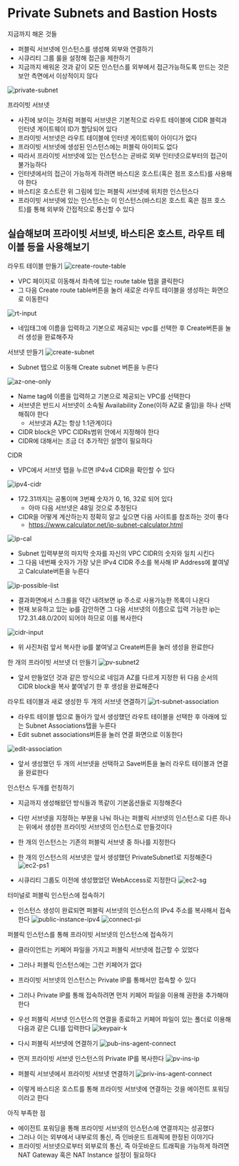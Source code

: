 # Private Subnets and Bastion Hosts

지금까지 해온 것들
* 퍼블릭 서브넷에 인스턴스를 생성해 외부와 연결하기
* 시큐리티 그룹 룰을 설정해 접근을 제한하기
* 지금까지 배워온 것과 같이 모든 인스턴스를 외부에서 접근가능하도록 만드는 것은 보안 측면에서 이상적이지 않다

![private-subnet](./img/subnet/pv-subnet-overview.png)

프라이빗 서브넷
* 사진에 보이는 것처럼 퍼블릭 서브넷은 기본적으로 라우트 테이블에 CIDR 블럭과 인터넷 게이트웨이 ID가 할당되어 있다
* 프라이빗 서브넷은 라우트 테이블에 인터넷 게이트웨이 아이디가 없다
* 프라이빗 서브넷에 생성된 인스턴스에는 퍼블릭 아이피도 없다
* 따라서 프라이빗 서브넷에 있는 인스턴스는 곧바로 외부 인터넷으로부터의 접근이 불가능하다
* 인터넷에서의 접근이 가능하게 하려면 바스티온 호스트(혹은 점프 호스트)를 사용해야 한다
* 바스티온 호스트란 위 그림에 있는 퍼블릭 서브넷에 위치한 인스턴스다
* 프라이빗 서브넷에 있는 인스턴스는 이 인스턴스(바스티온 호스트 혹은 점프 호스트)를 통해 외부와 간접적으로 통신할 수 있다

## 실습해보며 프라이빗 서브넷, 바스티온 호스트, 라우트 테이블 등을 사용해보기

라우트 테이블 만들기
![create-route-table](./img/subnet/create-route-table.png)
* VPC 페이지로 이동해서 좌측에 있는 route table 탭을 클릭한다
* 그 다음 Create route table버튼을 눌러 새로운 라우트 테이블을 생성하는 화면으로 이동한다

![rt-input](./img/subnet/rt-input.png)
* 네임태그에 이름을 입력하고 기본으로 제공되는 vpc를 선택한 후 Create버튼을 눌러 생성을 완료해주자

서브넷 만들기
![create-subnet](./img/subnet/create-subnet.png)
* Subnet 탭으로 이동해 Create subnet 버튼을 누른다

![az-one-only](./img/subnet/az-one-only.png)
* Name tag에 이름을 입력하고 기본으로 제공되는 VPC를 선택한다
* 서브넷은 반드시 서브넷이 소속될 Availability Zone(이하 AZ로 줄임)을 하나 선택해줘야 한다
  - 서브넷과 AZ는 항상 1:1관계이다
* CIDR block은 VPC CIDRs범위 안에서 지정해야 한다
* CIDR에 대해서는 조금 더 추가적인 설명이 필요하다

CIDR
* VPC에서 서브넷 탭을 누르면 IP4v4 CIDR을 확인할 수 있다

![ipv4-cidr](./img/subnet/subnet-cidr.png)
* 172.31까지는 공통이며 3번째 숫자가 0, 16, 32로 되어 있다
  - 아마 다음 서브넷은 48일 것으로 추정된다
* CIDR을 어떻게 계산하는지 정확히 알고 싶으면 다음 사이트를 참조하는 것이 좋다
  - https://www.calculator.net/ip-subnet-calculator.html

![ip-cal](./img/subnet/ip-calculator.png)
* Subnet 입력부분의 마지막 숫자를 자신의 VPC CIDR의 숫자와 일치 시킨다
* 그 다음 네번째 숫자가 가장 낮은 IPv4 CIDR 주소를 복사해 IP Address에 붙여넣고 Calculate버튼을 누른다

![ip-possible-list](./img/subnet/ip-possible-list.png)
* 결과화면에서 스크롤을 약간 내려보면 ip 주소로 사용가능한 목록이 나온다
* 현재 보유하고 있는 ip를 감안하면 그 다음 서브넷의 이름으로 입력 가능한 ip는 172.31.48.0/20이 되어야 하므로 이를 복사한다

![cidr-input](./img/subnet/ipv4-input.png)
* 위 사진처럼 앞서 복사한 ip를 붙여넣고 Create버튼을 눌러 생성을 완료한다

한 개의 프라이빗 서브넷 더 만들기
![pv-subnet2](./img/subnet/private-subnet2.png)
* 앞서 만들었던 것과 같은 방식으로 네임과 AZ를 다르게 지정한 뒤 다음 순서의 CIDR block을 복사 붙여넣기 한 후 생성을 완료해준다

라우트 테이블과 새로 생성한 두 개의 서브넷 연결하기
![rt-subnet-association](./img/subnet/rt-subnet-association.png)
* 라우트 테이블 탭으로 돌아가 앞서 생성했던 라우트 테이블을 선택한 후 아래에 있는 Subnet Associations탭을 누른다
* Edit subnet associations버튼을 눌러 연결 화면으로 이동한다

![edit-association](./img/subnet/edit-association.png)
* 앞서 생성했던 두 개의 서브넷을 선택하고 Save버튼을 눌러 라우트 테이블과 연결을 완료한다

인스턴스 두개를 런칭하기
* 지금까지 생성해왔던 방식들과 똑같이 기본옵션들로 지정해준다
* 다만 서브넷을 지정하는 부분을 나눠 하나는 퍼블릭 서브넷의 인스턴스로 다른 하나는 위에서 생성한 프라이빗 서브넷의 인스턴스로 만들것이다
* 한 개의 인스턴스는 기존의 퍼블릭 서브넷 중 하나를 지정한다
* 한 개의 인스턴스의 서브넷은 앞서 생성했던 PrivateSubnet1로 지정해준다
![ec2-ps1](./img/subnet/ec2-ps1.png)

* 시큐리티 그룹도 이전에 생성했었던 WebAccess로 지정한다
![ec2-sg](./img/subnet/ec2-sg.png)

터미널로 퍼블릭 인스턴스에 접속하기
* 인스턴스 생성이 완료되면 퍼블릭 서브넷의 인스턴스의 IPv4 주소를 복사해서 접속한다
![public-instance-ipv4](./img/subnet/public-instance-ipv4.png)
![connect-pi](./img/subnet/connect-pi.png)

퍼블릭 인스턴스를 통해 프라이빗 서브넷의 인스턴스에 접속하기
* 클라이언트는 키페어 파일을 가지고 퍼블릭 서브넷에 접근할 수 있었다
* 그러나 퍼블릭 인스턴스에는 그런 키페어가 없다
* 프라이빗 서브넷의 인스턴스는 Private IP를 통해서만 접속할 수 있다
* 그러나 Private IP를 통해 접속하려면 먼저 키페어 파일을 이용해 권한을 추가해야 한다
* 우선 퍼블릭 서브넷 인스턴스의 연결을 종료하고 키페어 파일이 있는 폴더로 이용해 다음과 같은 CLI를 입력한다
![keypair-k](./img/subnet/keypair-k.png)

* 다시 퍼블릭 서브넷에 연결하기
![pub-ins-agent-connect](./img/subnet/pub-ins-agent-connect.png)

* 먼저 프라이빗 서브넷 인스턴스의 Private IP를 복사한다
![pv-ins-ip](./img/subnet/pv-ins-ip.png)

* 퍼블릭 서브넷에서 프라이빗 서브넷 연결하기
![priv-ins-agent-connect](./img/subnet/priv-ins-agent-connect.png)
* 이렇게 바스티온 호스트를 통해 프라이빗 서브넷에 연결하는 것을 에이전트 포워딩이라고 한다

아직 부족한 점
* 에이전트 포워딩을 통해 프라이빗 서브넷의 인스턴스에 연결까지는 성공했다
* 그러나 이는 외부에서 내부로의 통신, 즉 인바운드 트래픽에 한정된 이야기다
* 프라이빗 서브넷으로부터 외부로의 통신, 즉 아웃바운드 트래픽을 가능하게 하려면 NAT Gateway 혹은 NAT Instance 설정이 필요하다
